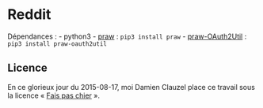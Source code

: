 # Reddit

Dépendances :
	- python3
	- [praw](https://github.com/praw-dev/praw) : `pip3 install praw`
	- [praw-OAuth2Util](https://github.com/SmBe19/praw-OAuth2Util) : `pip3 install praw-oauth2util`


Licence
-------

En ce glorieux jour du 2015-08-17, moi Damien Clauzel place ce travail sous la licence « [Fais pas chier](https://clauzel.eu/FPC/) ».
